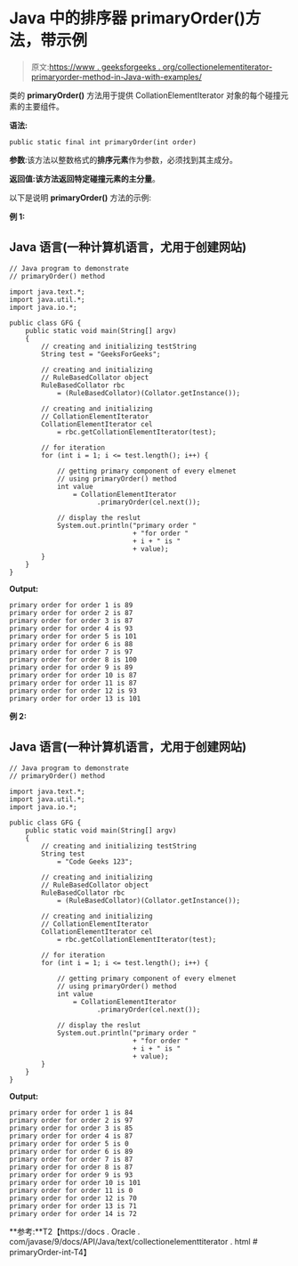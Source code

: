 # Java 中的排序器 primaryOrder()方法，带示例

> 原文:[https://www . geeksforgeeks . org/collectionelementiterator-primaryorder-method-in-Java-with-examples/](https://www.geeksforgeeks.org/collationelementiterator-primaryorder-method-in-java-with-examples/)

类的 **primaryOrder()** 方法用于提供 CollationElementIterator 对象的每个碰撞元素的主要组件。

**语法:**

```
public static final int primaryOrder(int order)
```

**参数**:该方法以整数格式的**排序元素**作为参数，必须找到其主成分。

**返回值:**该方法返回特定碰撞元素的**主分量**。

以下是说明 **primaryOrder()** 方法的示例:

**例 1:**

## Java 语言(一种计算机语言，尤用于创建网站)

```
// Java program to demonstrate
// primaryOrder() method

import java.text.*;
import java.util.*;
import java.io.*;

public class GFG {
    public static void main(String[] argv)
    {
        // creating and initializing testString
        String test = "GeeksForGeeks";

        // creating and initializing
        // RuleBasedCollator object
        RuleBasedCollator rbc
            = (RuleBasedCollator)(Collator.getInstance());

        // creating and initializing
        // CollationElementIterator
        CollationElementIterator cel
            = rbc.getCollationElementIterator(test);

        // for iteration
        for (int i = 1; i <= test.length(); i++) {

            // getting primary component of every elmenet
            // using primaryOrder() method
            int value
                = CollationElementIterator
                      .primaryOrder(cel.next());

            // display the reslut
            System.out.println("primary order "
                               + "for order "
                               + i + " is "
                               + value);
        }
    }
}
```

**Output:** 

```
primary order for order 1 is 89
primary order for order 2 is 87
primary order for order 3 is 87
primary order for order 4 is 93
primary order for order 5 is 101
primary order for order 6 is 88
primary order for order 7 is 97
primary order for order 8 is 100
primary order for order 9 is 89
primary order for order 10 is 87
primary order for order 11 is 87
primary order for order 12 is 93
primary order for order 13 is 101
```

**例 2:**

## Java 语言(一种计算机语言，尤用于创建网站)

```
// Java program to demonstrate
// primaryOrder() method

import java.text.*;
import java.util.*;
import java.io.*;

public class GFG {
    public static void main(String[] argv)
    {
        // creating and initializing testString
        String test
            = "Code Geeks 123";

        // creating and initializing
        // RuleBasedCollator object
        RuleBasedCollator rbc
            = (RuleBasedCollator)(Collator.getInstance());

        // creating and initializing
        // CollationElementIterator
        CollationElementIterator cel
            = rbc.getCollationElementIterator(test);

        // for iteration
        for (int i = 1; i <= test.length(); i++) {

            // getting primary component of every elmenet
            // using primaryOrder() method
            int value
                = CollationElementIterator
                      .primaryOrder(cel.next());

            // display the reslut
            System.out.println("primary order "
                               + "for order "
                               + i + " is "
                               + value);
        }
    }
}
```

**Output:** 

```
primary order for order 1 is 84
primary order for order 2 is 97
primary order for order 3 is 85
primary order for order 4 is 87
primary order for order 5 is 0
primary order for order 6 is 89
primary order for order 7 is 87
primary order for order 8 is 87
primary order for order 9 is 93
primary order for order 10 is 101
primary order for order 11 is 0
primary order for order 12 is 70
primary order for order 13 is 71
primary order for order 14 is 72
```

**参考:**T2【https://docs . Oracle . com/javase/9/docs/API/Java/text/collectionelementtiterator . html # primaryOrder-int-T4】